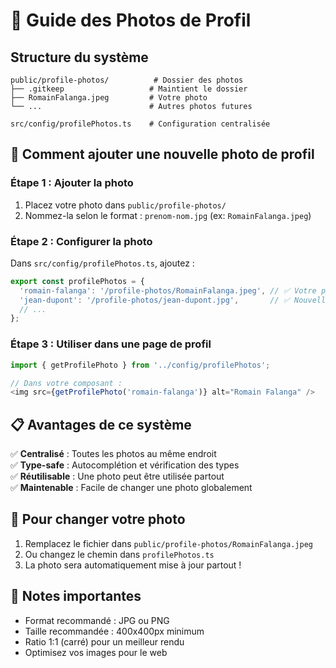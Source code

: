 # 📸 Guide des Photos de Profil

## Structure du système

```
public/profile-photos/          # Dossier des photos
├── .gitkeep                   # Maintient le dossier
├── RomainFalanga.jpeg         # Votre photo
└── ...                        # Autres photos futures

src/config/profilePhotos.ts    # Configuration centralisée
```

## 🚀 Comment ajouter une nouvelle photo de profil

### Étape 1 : Ajouter la photo
1. Placez votre photo dans `public/profile-photos/`
2. Nommez-la selon le format : `prenom-nom.jpg` (ex: `RomainFalanga.jpeg`)

### Étape 2 : Configurer la photo
Dans `src/config/profilePhotos.ts`, ajoutez :

```typescript
export const profilePhotos = {
  'romain-falanga': '/profile-photos/RomainFalanga.jpeg', // ✅ Votre photo
  'jean-dupont': '/profile-photos/jean-dupont.jpg',       // ✅ Nouvelle photo
  // ...
};
```

### Étape 3 : Utiliser dans une page de profil
```typescript
import { getProfilePhoto } from '../config/profilePhotos';

// Dans votre composant :
<img src={getProfilePhoto('romain-falanga')} alt="Romain Falanga" />
```

## 📋 Avantages de ce système

✅ **Centralisé** : Toutes les photos au même endroit  
✅ **Type-safe** : Autocomplétion et vérification des types  
✅ **Réutilisable** : Une photo peut être utilisée partout  
✅ **Maintenable** : Facile de changer une photo globalement  

## 🔄 Pour changer votre photo

1. Remplacez le fichier dans `public/profile-photos/RomainFalanga.jpeg`
2. Ou changez le chemin dans `profilePhotos.ts`
3. La photo sera automatiquement mise à jour partout !

## 📝 Notes importantes

- Format recommandé : JPG ou PNG
- Taille recommandée : 400x400px minimum
- Ratio 1:1 (carré) pour un meilleur rendu
- Optimisez vos images pour le web